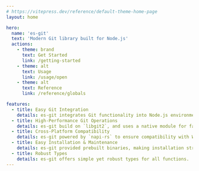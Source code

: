 ```yaml
---
# https://vitepress.dev/reference/default-theme-home-page
layout: home

hero:
  name: 'es-git'
  text: 'Modern Git library built for Node.js'
  actions:
    - theme: brand
      text: Get Started
      link: /getting-started
    - theme: alt
      text: Usage
      link: /usage/open
    - theme: alt
      text: Reference
      link: /reference/globals

features:
  - title: Easy Git Integration
    details: es-git integrates Git functionality into Node.js environment.
  - title: High-Performance Git Operations
    details: es-git build on `libgit2`, and uses a native module for fast and seamless execution.
  - title: Cross-Platform Compatibility
    details: es-git powered by `napi-rs` to ensure compatibility with Windows, macOS, and Linux.
  - title: Easy Installation & Maintenance
    details: es-git provided prebuilt binaries, making installation straightforward.
  - title: Robust Types
    details: es-git offers simple yet robust types for all functions.
---
```

